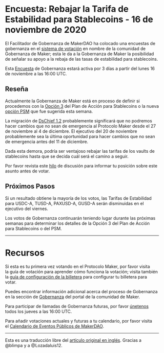 # **Encuesta: Rebajar la Tarifa de Estabilidad para Stablecoins - 16 de noviembre de 2020**

El Facilitador de Gobernanza de MakerDAO ha colocado una encuestas de gobernanza en el [sistema de votación](https://vote.makerdao.com/polling) en nombre de la comunidad de Gobernanza de Maker; esta le da a la Gobernanza de Maker la posibilidad de señalar su apoyo a la rebaja de las tasas de estabilidad para stablecoins.

Esta [Encuesta](https://community-development.makerdao.com/en/learn/governance/on-chain-gov) de Gobernanza estará activa por 3 días a partir del lunes 16 de noviembre a las 16:00 UTC.

## **Reseña**

Actualmente la Gobernanza de Maker está en proceso de definir si procedemos con la [Opción 3](https://vote.makerdao.com/polling/QmY1vJPs?network=mainnet#vote-breakdown) del Plan de Acción para Stablecoins o la nueva [opción PSM](https://forum.makerdao.com/t/signal-request-accelerate-the-psm-launch/5094) que fue sugerida esta semana.

La migración de [DsChief 1.2](https://forum.makerdao.com/t/dschief-1-2-flash-loan-protection-for-maker-governance/5115) probablemente significará que no podremos hacer cambios que no sean de emergencia al Protocolo Maker desde el 27 de noviembre al 4 de diciembre. El ejecutivo del 20 de noviembre probablemente sea la última oportunidad para hacer cambios que no sean de emergencia antes del 11 de diciembre.

Dada esta demora, podría ser ventajoso rebajar las tarifas de los vaults de stablecoins hasta que se decida cuál será el camino a seguir.

Por favor revista este [hilo](https://forum.makerdao.com/t/signal-request-lower-the-stablecoin-vault-fees/5131) de discusión para informar tu posición sobre este asunto antes de votar.

## Próximos Pasos

Si un resultado obtiene la mayoría de los votos, las Tarifas de Estabilidad para USDC-A, TUSD-A, PAXUSD-A, GUSD-A serán disminuidas en el ejecutivo del viernes.

Los votos de Gobernanza continuarán teniendo lugar durante las próximas semanas para determinar los detalles de la Opción 3 del Plan de Acción para Stablecoins o del PSM.

---

# **Recursos**

Si esta es tu primera vez votando en el Protocolo Maker, por favor visita la guía de votación para aprender cómo funciona la votación; visita también la [guía de configuración de la billetera](https://community-development.makerdao.com/en/learn/governance/voting-setup/)  para configurar tu billetera para votar.

Puedes encontrar información adicional acerca del proceso de Gobernanza en la sección de [Gobernanza](https://community-development.makerdao.com/en/learn/governance/) del portal de la comunidad de Maker.

Para participar de llamadas de Gobernanza futuras, por favor [únetenos](https://github.com/makerdao/community/tree/master/governance/governance-and-risk-meetings) [](https://community-development.makerdao.com/governance/governance-and-risk-meetings)todos los jueves a las 16:00 UTC.

Para añadir votaciones actuales y futuras a tu calendario, por favor visita el [Calendario de Eventos Públicos de MakerDAO](https://calendar.google.com/calendar/embed?src=makerdao.com_3efhm2ghipksegl009ktniomdk%40group.calendar.google.com&ctz=America%2FLos_Angeles).

---

Esta es una traducción libre del [artículo original en inglés](https://github.com/makerdao/community/blob/master/governance/polls/Rates%20-%20Lower%20Stablecoin%20Stability%20Fees%20-%20November%2016,%202020.md). Gracias a @blimpa y a @Lozadaluis12.
